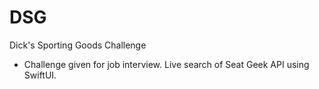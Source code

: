 # DSG
Dick's Sporting Goods Challenge

- Challenge given for job interview. Live search of Seat Geek API using SwiftUI.
